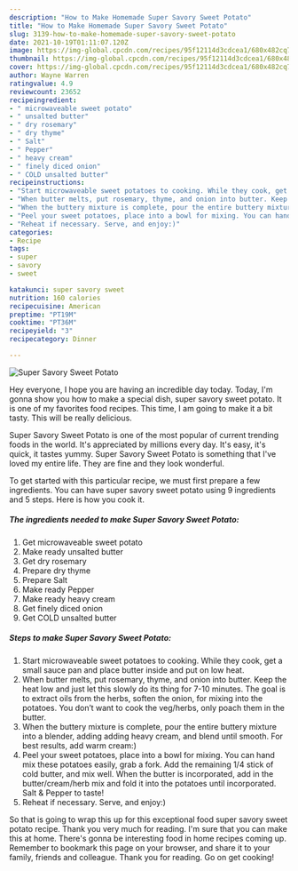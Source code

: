 ```yaml
---
description: "How to Make Homemade Super Savory Sweet Potato"
title: "How to Make Homemade Super Savory Sweet Potato"
slug: 3139-how-to-make-homemade-super-savory-sweet-potato
date: 2021-10-19T01:11:07.120Z
image: https://img-global.cpcdn.com/recipes/95f12114d3cdcea1/680x482cq70/super-savory-sweet-potato-recipe-main-photo.jpg
thumbnail: https://img-global.cpcdn.com/recipes/95f12114d3cdcea1/680x482cq70/super-savory-sweet-potato-recipe-main-photo.jpg
cover: https://img-global.cpcdn.com/recipes/95f12114d3cdcea1/680x482cq70/super-savory-sweet-potato-recipe-main-photo.jpg
author: Wayne Warren
ratingvalue: 4.9
reviewcount: 23652
recipeingredient:
- " microwaveable sweet potato"
- " unsalted butter"
- " dry rosemary"
- " dry thyme"
- " Salt"
- " Pepper"
- " heavy cream"
- " finely diced onion"
- " COLD unsalted butter"
recipeinstructions:
- "Start microwaveable sweet potatoes to cooking. While they cook, get a small sauce pan and place butter inside and put on low heat."
- "When butter melts, put rosemary, thyme, and onion into butter. Keep the heat low and just let this slowly do its thing for 7-10 minutes. The goal is to extract oils from the herbs, soften the onion, for mixing into the potatoes. You don’t want to cook the veg/herbs, only poach them in the butter."
- "When the buttery mixture is complete, pour the entire buttery mixture into a blender, adding adding heavy cream, and blend until smooth. For best results, add warm cream:)"
- "Peel your sweet potatoes, place into a bowl for mixing. You can hand mix these potatoes easily, grab a fork. Add the remaining 1/4 stick of cold butter, and mix well. When the butter is incorporated, add in the butter/cream/herb mix and fold it into the potatoes until incorporated. Salt &amp; Pepper to taste!"
- "Reheat if necessary. Serve, and enjoy:)"
categories:
- Recipe
tags:
- super
- savory
- sweet

katakunci: super savory sweet 
nutrition: 160 calories
recipecuisine: American
preptime: "PT19M"
cooktime: "PT36M"
recipeyield: "3"
recipecategory: Dinner

---
```



![Super Savory Sweet Potato](https://img-global.cpcdn.com/recipes/95f12114d3cdcea1/680x482cq70/super-savory-sweet-potato-recipe-main-photo.jpg)

Hey everyone, I hope you are having an incredible day today. Today, I'm gonna show you how to make a special dish, super savory sweet potato. It is one of my favorites food recipes. This time, I am going to make it a bit tasty. This will be really delicious.

Super Savory Sweet Potato is one of the most popular of current trending foods in the world. It's appreciated by millions every day. It's easy, it's quick, it tastes yummy. Super Savory Sweet Potato is something that I've loved my entire life. They are fine and they look wonderful.




To get started with this particular recipe, we must first prepare a few ingredients. You can have super savory sweet potato using 9 ingredients and 5 steps. Here is how you cook it.

<!--inarticleads1-->

##### The ingredients needed to make Super Savory Sweet Potato:

1. Get  microwaveable sweet potato
1. Make ready  unsalted butter
1. Get  dry rosemary
1. Prepare  dry thyme
1. Prepare  Salt
1. Make ready  Pepper
1. Make ready  heavy cream
1. Get  finely diced onion
1. Get  COLD unsalted butter




<!--inarticleads2-->

##### Steps to make Super Savory Sweet Potato:

1. Start microwaveable sweet potatoes to cooking. While they cook, get a small sauce pan and place butter inside and put on low heat.
1. When butter melts, put rosemary, thyme, and onion into butter. Keep the heat low and just let this slowly do its thing for 7-10 minutes. The goal is to extract oils from the herbs, soften the onion, for mixing into the potatoes. You don’t want to cook the veg/herbs, only poach them in the butter.
1. When the buttery mixture is complete, pour the entire buttery mixture into a blender, adding adding heavy cream, and blend until smooth. For best results, add warm cream:)
1. Peel your sweet potatoes, place into a bowl for mixing. You can hand mix these potatoes easily, grab a fork. Add the remaining 1/4 stick of cold butter, and mix well. When the butter is incorporated, add in the butter/cream/herb mix and fold it into the potatoes until incorporated. Salt &amp; Pepper to taste!
1. Reheat if necessary. Serve, and enjoy:)




So that is going to wrap this up for this exceptional food super savory sweet potato recipe. Thank you very much for reading. I'm sure that you can make this at home. There's gonna be interesting food in home recipes coming up. Remember to bookmark this page on your browser, and share it to your family, friends and colleague. Thank you for reading. Go on get cooking!
